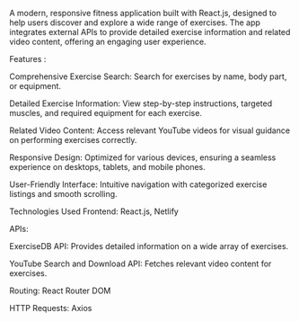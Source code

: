 A modern, responsive fitness application built with React.js, designed to help users discover and explore a wide range of exercises. The app integrates external APIs to provide detailed exercise information and related video content, offering an engaging user experience.​

Features :

Comprehensive Exercise Search: Search for exercises by name, body part, or equipment.

Detailed Exercise Information: View step-by-step instructions, targeted muscles, and required equipment for each exercise.

Related Video Content: Access relevant YouTube videos for visual guidance on performing exercises correctly.

Responsive Design: Optimized for various devices, ensuring a seamless experience on desktops, tablets, and mobile phones.

User-Friendly Interface: Intuitive navigation with categorized exercise listings and smooth scrolling.​

Technologies Used
Frontend: React.js, Netlify

APIs:

ExerciseDB API: Provides detailed information on a wide array of exercises.

YouTube Search and Download API: Fetches relevant video content for exercises.

Routing: React Router DOM

HTTP Requests: Axios​
